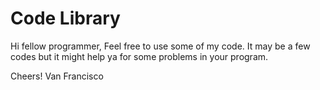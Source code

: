 # Code Library
Hi fellow programmer,
Feel free to use some of my code. It may be a few codes but it might help ya for some problems in your program. 

Cheers!
Van Francisco

